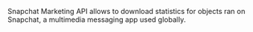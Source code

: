 Snapchat Marketing API allows to download statistics for objects ran on Snapchat, a multimedia messaging app used globally.
